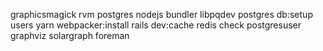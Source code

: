 graphicsmagick rvm postgres nodejs bundler libpqdev postgres db:setup users yarn webpacker:install rails dev:cache redis check postgresuser graphviz solargraph foreman


